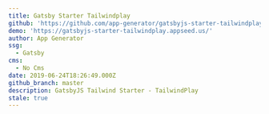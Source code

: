 ```yaml
---
title: Gatsby Starter Tailwindplay
github: 'https://github.com/app-generator/gatsbyjs-starter-tailwindplay'
demo: 'https://gatsbyjs-starter-tailwindplay.appseed.us/'
author: App Generator
ssg:
  - Gatsby
cms:
  - No Cms
date: 2019-06-24T18:26:49.000Z
github_branch: master
description: GatsbyJS Tailwind Starter - TailwindPlay
stale: true
---
```

